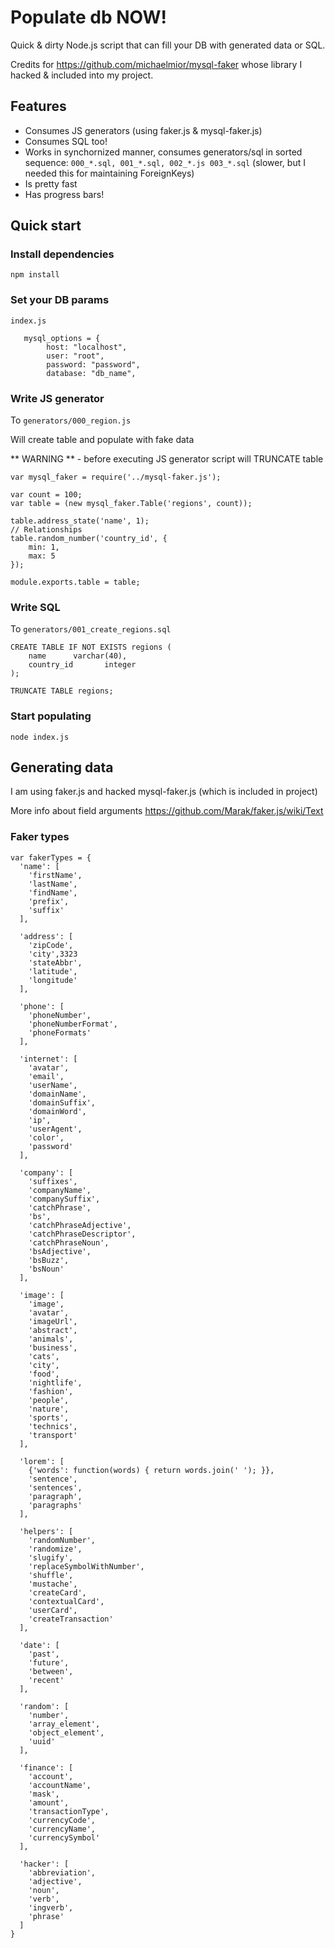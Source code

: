 # Populate db NOW!

Quick & dirty Node.js script that can fill your DB with generated data or SQL.

Credits for https://github.com/michaelmior/mysql-faker whose library I hacked & included into my project.

## Features

* Consumes JS generators (using faker.js & mysql-faker.js)
* Consumes SQL too!
* Works in synchornized manner, consumes generators/sql in sorted sequence: `000_*.sql, 001_*.sql, 002_*.js 003_*.sql` (slower, but I needed this for maintaining ForeignKeys)
* Is pretty fast
* Has progress bars!

## Quick start

### Install dependencies

`npm install`

### Set your DB params

`index.js`

```
   mysql_options = {
        host: "localhost",
        user: "root",
        password: "password",
        database: "db_name",
```

### Write JS generator

To `generators/000_region.js`

Will create table and populate with fake data

** WARNING ** - before executing JS generator script will TRUNCATE table

```
var mysql_faker = require('../mysql-faker.js');

var count = 100;
var table = (new mysql_faker.Table('regions', count));

table.address_state('name', 1);
// Relationships
table.random_number('country_id', {
    min: 1,
    max: 5
});

module.exports.table = table;

```

### Write SQL

To `generators/001_create_regions.sql`

```
CREATE TABLE IF NOT EXISTS regions (
    name      varchar(40),
    country_id       integer
);

TRUNCATE TABLE regions;
```

### Start populating

` node index.js `

## Generating data

I am using faker.js and hacked mysql-faker.js (which is included in project)

More info about field arguments https://github.com/Marak/faker.js/wiki/Text
 
### Faker types

```
var fakerTypes = {
  'name': [
    'firstName',
    'lastName',
    'findName',
    'prefix',
    'suffix'
  ],

  'address': [
    'zipCode',
    'city',3323
    'stateAbbr',
    'latitude',
    'longitude'
  ],

  'phone': [
    'phoneNumber',
    'phoneNumberFormat',
    'phoneFormats'
  ],
  
  'internet': [
    'avatar',
    'email',
    'userName',
    'domainName',
    'domainSuffix',
    'domainWord',
    'ip',
    'userAgent',
    'color',
    'password'
  ],
  
  'company': [
    'suffixes',
    'companyName',
    'companySuffix',
    'catchPhrase',
    'bs',
    'catchPhraseAdjective',
    'catchPhraseDescriptor',
    'catchPhraseNoun',
    'bsAdjective',
    'bsBuzz',
    'bsNoun'
  ],

  'image': [
    'image',
    'avatar',
    'imageUrl',
    'abstract',
    'animals',
    'business',
    'cats',
    'city',
    'food',
    'nightlife',
    'fashion',
    'people',
    'nature',
    'sports',
    'technics',
    'transport'
  ],

  'lorem': [
    {'words': function(words) { return words.join(' '); }},
    'sentence',
    'sentences',
    'paragraph',
    'paragraphs'
  ],

  'helpers': [
    'randomNumber',
    'randomize',
    'slugify',
    'replaceSymbolWithNumber',
    'shuffle',
    'mustache',
    'createCard',
    'contextualCard',
    'userCard',
    'createTransaction'
  ],

  'date': [
    'past',
    'future',
    'between',
    'recent'
  ],

  'random': [
    'number',
    'array_element',
    'object_element',
    'uuid'
  ],

  'finance': [
    'account',
    'accountName',
    'mask',
    'amount',
    'transactionType',
    'currencyCode',
    'currencyName',
    'currencySymbol'
  ],

  'hacker': [
    'abbreviation',
    'adjective',
    'noun',
    'verb',
    'ingverb',
    'phrase'
  ]
}
```